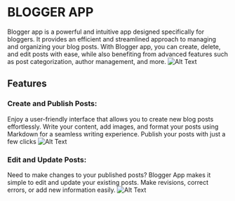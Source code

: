 # BLOGGER APP
Blogger app is a powerful and intuitive app designed specifically for bloggers. It provides an efficient and streamlined approach to managing and organizing your blog posts. With Blogger app, you can create, delete, and edit posts with ease, while also benefiting from advanced features such as post categorization, author management, and more.
![Alt Text](https://i.imgur.com/MXEX8VW.png)

## Features
### Create and Publish Posts: 
Enjoy a user-friendly interface that allows you to create new blog posts effortlessly. Write your content, add images, and format your posts using Markdown for a seamless writing experience. Publish your posts with just a few clicks
![Alt Text](https://i.imgur.com/H5VV5pu.png)

### Edit and Update Posts:
Need to make changes to your published posts? Blogger App makes it simple to edit and update your existing posts. Make revisions, correct errors, or add new information easily.
![Alt Text](https://i.imgur.com/ZyT8kqb.png)
